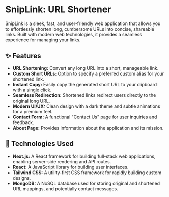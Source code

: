 # SnipLink: URL Shortener

SnipLink is a sleek, fast, and user-friendly web application that allows you to effortlessly shorten long, cumbersome URLs into concise, shareable links. Built with modern web technologies, it provides a seamless experience for managing your links.

## ✨ Features

* **URL Shortening:** Convert any long URL into a short, manageable link.
* **Custom Short URLs:** Option to specify a preferred custom alias for your shortened link.
* **Instant Copy:** Easily copy the generated short URL to your clipboard with a single click.
* **Seamless Redirection:** Shortened links redirect users directly to the original long URL.
* **Modern UI/UX:** Clean design with a dark theme and subtle animations for a premium feel.
* **Contact Form:** A functional "Contact Us" page for user inquiries and feedback.
* **About Page:** Provides information about the application and its mission.

## 🚀 Technologies Used

* **Next.js:** A React framework for building full-stack web applications, enabling server-side rendering and API routes.
* **React:** A JavaScript library for building user interfaces.
* **Tailwind CSS:** A utility-first CSS framework for rapidly building custom designs.
* **MongoDB:** A NoSQL database used for storing original and shortened URL mappings, and potentially contact messages.
